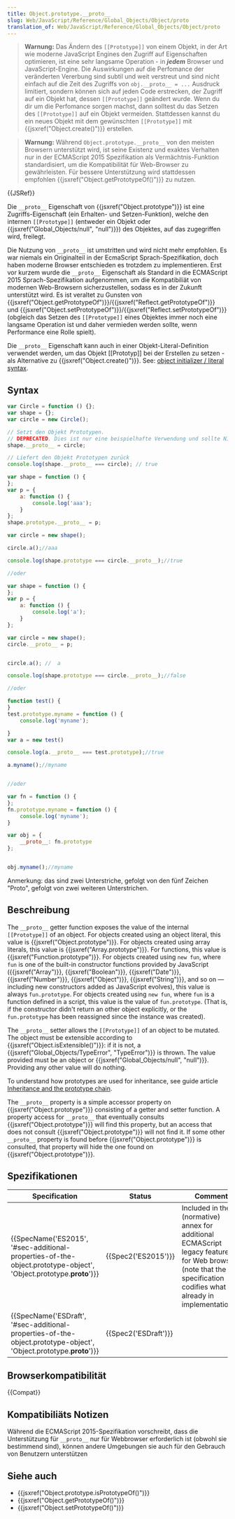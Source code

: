 ```yaml
---
title: Object.prototype.__proto__
slug: Web/JavaScript/Reference/Global_Objects/Object/proto
translation_of: Web/JavaScript/Reference/Global_Objects/Object/proto
---
```

> **Warnung:** Das Ändern des `[[Prototype]]` von einem Objekt, in der Art wie moderne JavaScript Engines den Zugriff auf Eigenschaften optimieren, ist eine sehr langsame Operation - in **_jedem_** Browser und JavaScript-Engine. Die Auswirkungen auf die Perfomance der veränderten Vererbung sind subtil und weit verstreut und sind nicht einfach auf die Zeit des Zugriffs von `obj.__proto__ = ...` Ausdruck limitiert, sondern können sich auf jeden Code erstrecken, der Zugriff auf ein Objekt hat, dessen `[[Prototype]]` geändert wurde. Wenn du dir um die Perfomance sorgen machst, dann solltest du das Setzen des `[[Prototype]]` auf ein Objekt vermeiden. Stattdessen kannst du ein neues Objekt mit dem gewünschten `[[Prototype]]` mit {{jsxref("Object.create()")}} erstellen.

> **Warnung:** Während `Object.prototype.__proto__` von den meisten Browsern unterstützt wird, ist seine Existenz und exaktes Verhalten nur in der ECMAScript 2015 Spezifikation als Vermächtnis-Funktion standardisiert, um die Kompatibilität für Web-Browser zu gewährleisten. Für bessere Unterstützung wird stattdessen empfohlen {{jsxref("Object.getPrototypeOf()")}} zu nutzen.

{{JSRef}}

Die `__proto__` Eigenschaft von {{jsxref("Object.prototype")}} ist eine Zugriffs-Eigenschaft (ein Erhalten- und Setzen-Funktion), welche den internen `[[Prototype]]` (entweder ein Objekt oder {{jsxref("Global_Objects/null", "null")}}) des Objektes, auf das zugegriffen wird, freilegt.

Die Nutzung von `__proto__` ist umstritten und wird nicht mehr empfohlen. Es war niemals ein Originalteil in der EcmaScript Sprach-Spezifikation, doch haben moderne Browser entschieden es trotzdem zu implementieren. Erst vor kurzem wurde die `__proto__` Eigenschaft als Standard in die ECMAScript 2015 Sprach-Spezifikation aufgenommen, um die Kompatibiliät von modernen Web-Browsern sicherzustellen, sodass es in der Zukunft unterstützt wird. Es ist veraltet zu Gunsten von {{jsxref("Object.getPrototypeOf")}}/{{jsxref("Reflect.getPrototypeOf")}} und {{jsxref("Object.setPrototypeOf")}}/{{jsxref("Reflect.setPrototypeOf")}} (obgleich das Setzen des `[[Prototype]]` eines Objektes immer noch eine langsame Operation ist und daher vermieden werden sollte, wenn Performance eine Rolle spielt).

Die `__proto__` Eigenschaft kann auch in einer Objekt-Literal-Definition verwendet werden, um das Objekt \[\[Prototyp]] bei der Erstellen zu setzen - als Alternative zu {{jsxref("Object.create()")}}. See: [object initializer / literal syntax](/de/docs/Web/JavaScript/Reference/Operators/Object_initializer).

## Syntax

```js
var Circle = function () {};
var shape = {};
var circle = new Circle();

// Setzt den Objekt Prototypen.
// DEPRECATED. Dies ist nur eine beispielhafte Verwendung und sollte NICHT in produktivem Code verwendet werden.
shape.__proto__ = circle;

// Liefert den Objekt Prototypen zurück
console.log(shape.__proto__ === circle); // true
```

```js
var shape = function () {
};
var p = {
    a: function () {
        console.log('aaa');
    }
};
shape.prototype.__proto__ = p;

var circle = new shape();

circle.a();//aaa

console.log(shape.prototype === circle.__proto__);//true

//oder

var shape = function () {
};
var p = {
    a: function () {
        console.log('a');
    }
};

var circle = new shape();
circle.__proto__ = p;


circle.a(); //  a

console.log(shape.prototype === circle.__proto__);//false

//oder

function test() {
}
test.prototype.myname = function () {
    console.log('myname');

}
var a = new test()

console.log(a.__proto__ === test.prototype);//true

a.myname();//myname


//oder

var fn = function () {
};
fn.prototype.myname = function () {
    console.log('myname');
}

var obj = {
    __proto__: fn.prototype
};


obj.myname();//myname
```

Anmerkung: das sind zwei Unterstriche, gefolgt von den fünf Zeichen "Proto", gefolgt von zwei weiteren Unterstrichen.

## Beschreibung

The `__proto__` getter function exposes the value of the internal `[[Prototype]]` of an object. For objects created using an object literal, this value is {{jsxref("Object.prototype")}}. For objects created using array literals, this value is {{jsxref("Array.prototype")}}. For functions, this value is {{jsxref("Function.prototype")}}. For objects created using `new fun`, where `fun` is one of the built-in constructor functions provided by JavaScript ({{jsxref("Array")}}, {{jsxref("Boolean")}}, {{jsxref("Date")}}, {{jsxref("Number")}}, {{jsxref("Object")}}, {{jsxref("String")}}, and so on — including new constructors added as JavaScript evolves), this value is always `fun.prototype`. For objects created using `new fun`, where `fun` is a function defined in a script, this value is the value of `fun.prototype`. (That is, if the constructor didn't return an other object explicitly, or the `fun.prototype` has been reassigned since the instance was created).

The `__proto__` setter allows the `[[Prototype]]` of an object to be mutated. The object must be extensible according to {{jsxref("Object.isExtensible()")}}: if it is not, a {{jsxref("Global_Objects/TypeError", "TypeError")}} is thrown. The value provided must be an object or {{jsxref("Global_Objects/null", "null")}}. Providing any other value will do nothing.

To understand how prototypes are used for inheritance, see guide article [Inheritance and the prototype chain](/de/docs/Web/JavaScript/Guide/Inheritance_and_the_prototype_chain).

The `__proto__` property is a simple accessor property on {{jsxref("Object.prototype")}} consisting of a getter and setter function. A property access for `__proto__` that eventually consults {{jsxref("Object.prototype")}} will find this property, but an access that does not consult {{jsxref("Object.prototype")}} will not find it. If some other `__proto__` property is found before {{jsxref("Object.prototype")}} is consulted, that property will hide the one found on {{jsxref("Object.prototype")}}.

## Spezifikationen

| Specification                                                                                                                                            | Status                       | Comment                                                                                                                                                                 |
| -------------------------------------------------------------------------------------------------------------------------------------------------------- | ---------------------------- | ----------------------------------------------------------------------------------------------------------------------------------------------------------------------- |
| {{SpecName('ES2015', '#sec-additional-properties-of-the-object.prototype-object', 'Object.prototype.__proto__')}} | {{Spec2('ES2015')}}     | Included in the (normative) annex for additional ECMAScript legacy features for Web browsers (note that the specification codifies what is already in implementations). |
| {{SpecName('ESDraft', '#sec-additional-properties-of-the-object.prototype-object', 'Object.prototype.__proto__')}} | {{Spec2('ESDraft')}} |                                                                                                                                                                         |

## Browserkompatibilität

{{Compat}}

## Kompatibiliäts Notizen

Während die ECMAScript 2015-Spezifikation vorschreibt, dass die Unterstützung für `__proto__` nur für Webbrowser erforderlich ist (obwohl sie bestimmend sind), können andere Umgebungen sie auch für den Gebrauch von Benutzern unterstützen

## Siehe auch

- {{jsxref("Object.prototype.isPrototypeOf()")}}
- {{jsxref("Object.getPrototypeOf()")}}
- {{jsxref("Object.setPrototypeOf()")}}
